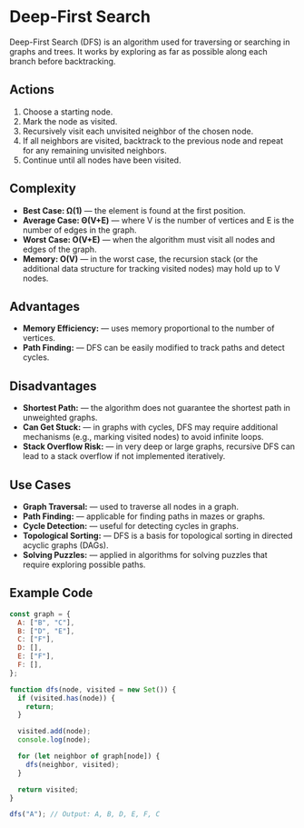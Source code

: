 # Deep-First Search

Deep-First Search (DFS) is an algorithm used for traversing or searching in graphs and trees. It works by exploring as far as possible along each branch before backtracking.

## Actions

1. Choose a starting node.
2. Mark the node as visited.
3. Recursively visit each unvisited neighbor of the chosen node.
4. If all neighbors are visited, backtrack to the previous node and repeat for any remaining unvisited neighbors.
5. Continue until all nodes have been visited.

## Complexity

- **Best Case: Ω(1)** — the element is found at the first position.
- **Average Case: Θ(V+E)** — where V is the number of vertices and E is the number of edges in the graph.
- **Worst Case: O(V+E)** — when the algorithm must visit all nodes and edges of the graph.
- **Memory: O(V)** — in the worst case, the recursion stack (or the additional data structure for tracking visited nodes) may hold up to V nodes.

## Advantages

- **Memory Efficiency:** — uses memory proportional to the number of vertices.
- **Path Finding:** — DFS can be easily modified to track paths and detect cycles.

## Disadvantages

- **Shortest Path:** — the algorithm does not guarantee the shortest path in unweighted graphs.
- **Can Get Stuck:** — in graphs with cycles, DFS may require additional mechanisms (e.g., marking visited nodes) to avoid infinite loops.
- **Stack Overflow Risk:** — in very deep or large graphs, recursive DFS can lead to a stack overflow if not implemented iteratively.

## Use Cases

- **Graph Traversal:** — used to traverse all nodes in a graph.
- **Path Finding:** — applicable for finding paths in mazes or graphs.
- **Cycle Detection:** — useful for detecting cycles in graphs.
- **Topological Sorting:** — DFS is a basis for topological sorting in directed acyclic graphs (DAGs).
- **Solving Puzzles:** — applied in algorithms for solving puzzles that require exploring possible paths.

## Example Code

```js
const graph = {
  A: ["B", "C"],
  B: ["D", "E"],
  C: ["F"],
  D: [],
  E: ["F"],
  F: [],
};

function dfs(node, visited = new Set()) {
  if (visited.has(node)) {
    return;
  }

  visited.add(node);
  console.log(node);

  for (let neighbor of graph[node]) {
    dfs(neighbor, visited);
  }

  return visited;
}

dfs("A"); // Output: A, B, D, E, F, C
```
